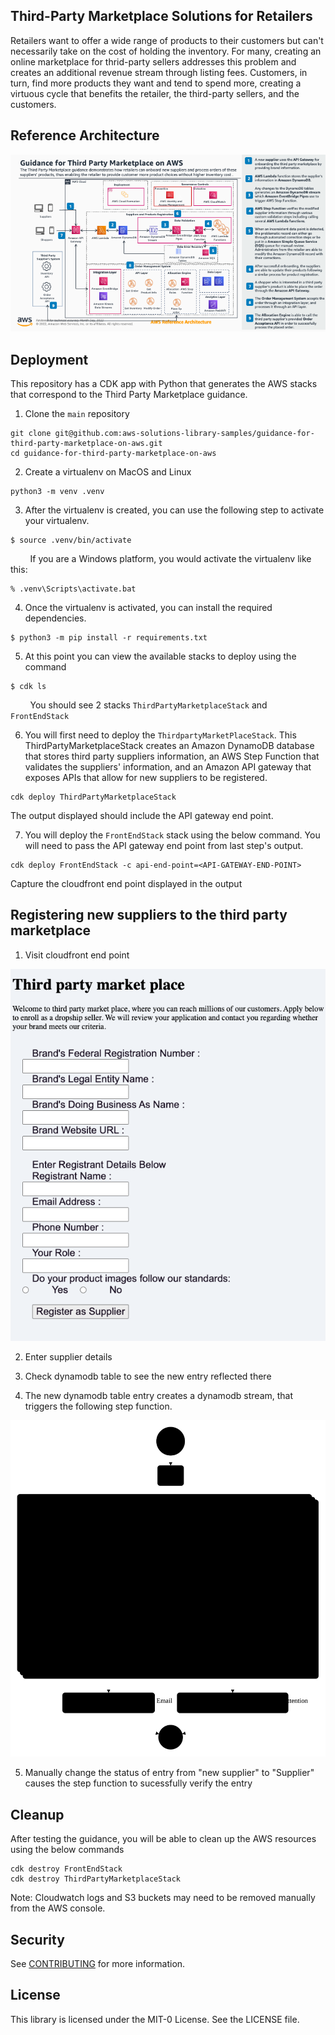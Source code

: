 ## Third-Party Marketplace Solutions for Retailers

Retailers want to offer a wide range of products to their customers but can't necessarily take on the cost of holding the inventory. For many, creating an online marketplace for thrid-party sellers addresses this problem and creates an additional revenue stream through listing fees. Customers, in turn, find more products they want and tend to spend more, creating a virtuous cycle that benefits the retailer, the third-party sellers, and the customers. 

## Reference Architecture

![Reference Architecture Image](/assets/images/third-party-marketplace-RA.png)

## Deployment

This repository has a CDK app with Python that generates the AWS stacks that
correspond to the Third Party Marketplace guidance. 

1. Clone the `main` repository
```
git clone git@github.com:aws-solutions-library-samples/guidance-for-third-party-marketplace-on-aws.git
cd guidance-for-third-party-marketplace-on-aws
```
2. Create a virtualenv on MacOS and Linux
```
python3 -m venv .venv
```

3. After the virtualenv is created, you can use the following step to activate your virtualenv.
```
$ source .venv/bin/activate
```
&nbsp;&nbsp;&nbsp;&nbsp;&nbsp;&nbsp;&nbsp;&nbsp;If you are a Windows platform, you would activate the virtualenv like this:
```
% .venv\Scripts\activate.bat
```
4. Once the virtualenv is activated, you can install the required dependencies.
```
$ python3 -m pip install -r requirements.txt
```
5. At this point you can view the available stacks to deploy using the command

```
$ cdk ls
```
&nbsp;&nbsp;&nbsp;&nbsp;&nbsp;&nbsp;&nbsp;&nbsp;You should see 2 stacks `ThirdPartyMarketplaceStack` 
and `FrontEndStack` 

6. You will first need to deploy the `ThirdpartyMarketPlaceStack`. 
This ThirdPartyMarketplaceStack creates an Amazon DynamoDB database that stores 
third party suppliers information, an AWS Step Function that validates the 
suppliers' information, and an Amazon API gateway that exposes APIs that allow for 
new suppliers to be registered. 

```
cdk deploy ThirdPartyMarketplaceStack
```
The output displayed should include the API gateway end point. 

7. You will deploy the `FrontEndStack` stack using the below command. You will need 
to pass the API gateway end point from last step's output. 

```
cdk deploy FrontEndStack -c api-end-point=<API-GATEWAY-END-POINT>
```

Capture the cloudfront end point displayed in the output

## Registering new suppliers to the third party marketplace

1. Visit cloudfront end point

![Supplier Registration Image](/assets/images/supplierregistration_website.png)

2. Enter supplier details

3. Check dynamodb table to see the new entry reflected there

4. The new dynamodb table entry creates a dynamodb stream, that
triggers the following step function.

![Step Function Image](/assets/images/stepfunctions_graph.svg)

5. Manually change the status of entry from "new supplier" to 
"Supplier" causes the step function to sucessfully verify the entry


## Cleanup
After testing the guidance, you will be able to clean up the AWS resources using the below commands
```
cdk destroy FrontEndStack
cdk destroy ThirdPartyMarketplaceStack
```

Note: Cloudwatch logs and S3 buckets may need to be removed manually 
from the AWS console. 

## Security

See [CONTRIBUTING](CONTRIBUTING.md#security-issue-notifications) for more information.

## License

This library is licensed under the MIT-0 License. See the LICENSE file.

